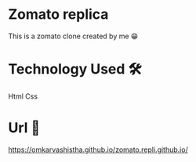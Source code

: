 # Zomato replica
This is a zomato clone created by me 😁

# Technology Used 🛠
Html
Css

# Url 🔗
https://omkarvashistha.github.io/zomato.repli.github.io/
